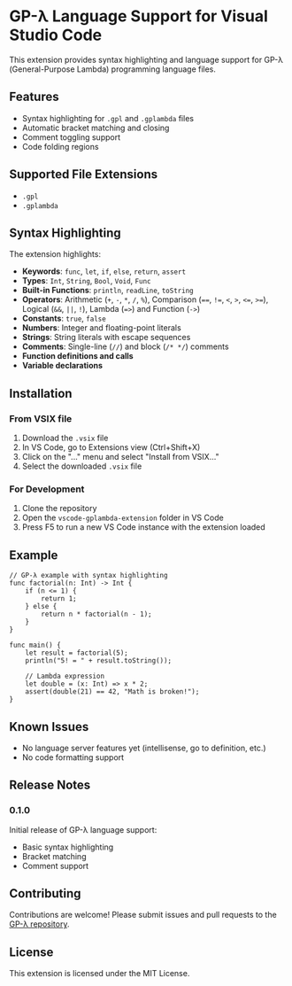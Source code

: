 # GP-λ Language Support for Visual Studio Code

This extension provides syntax highlighting and language support for GP-λ (General-Purpose Lambda) programming language files.

## Features

- Syntax highlighting for `.gpl` and `.gplambda` files
- Automatic bracket matching and closing
- Comment toggling support
- Code folding regions

## Supported File Extensions

- `.gpl`
- `.gplambda`

## Syntax Highlighting

The extension highlights:

- **Keywords**: `func`, `let`, `if`, `else`, `return`, `assert`
- **Types**: `Int`, `String`, `Bool`, `Void`, `Func`
- **Built-in Functions**: `println`, `readLine`, `toString`
- **Operators**: Arithmetic (`+`, `-`, `*`, `/`, `%`), Comparison (`==`, `!=`, `<`, `>`, `<=`, `>=`), Logical (`&&`, `||`, `!`), Lambda (`=>`) and Function (`->`)
- **Constants**: `true`, `false`
- **Numbers**: Integer and floating-point literals
- **Strings**: String literals with escape sequences
- **Comments**: Single-line (`//`) and block (`/* */`) comments
- **Function definitions and calls**
- **Variable declarations**

## Installation

### From VSIX file

1. Download the `.vsix` file
2. In VS Code, go to Extensions view (Ctrl+Shift+X)
3. Click on the "..." menu and select "Install from VSIX..."
4. Select the downloaded `.vsix` file

### For Development

1. Clone the repository
2. Open the `vscode-gplambda-extension` folder in VS Code
3. Press F5 to run a new VS Code instance with the extension loaded

## Example

```gplambda
// GP-λ example with syntax highlighting
func factorial(n: Int) -> Int {
    if (n <= 1) {
        return 1;
    } else {
        return n * factorial(n - 1);
    }
}

func main() {
    let result = factorial(5);
    println("5! = " + result.toString());
    
    // Lambda expression
    let double = (x: Int) => x * 2;
    assert(double(21) == 42, "Math is broken!");
}
```

## Known Issues

- No language server features yet (intellisense, go to definition, etc.)
- No code formatting support

## Release Notes

### 0.1.0

Initial release of GP-λ language support:
- Basic syntax highlighting
- Bracket matching
- Comment support

## Contributing

Contributions are welcome! Please submit issues and pull requests to the [GP-λ repository](https://github.com/ReinoutWW/ryn-lang-v2).

## License

This extension is licensed under the MIT License.